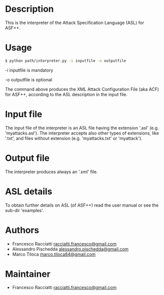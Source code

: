 Description
============
This is the interpreter of the Attack Specification Language (ASL) for ASF++.


Usage
=====
``` sh
$ python path/interpreter.py -i inputfile -o outputfile
```
-i inputfile is mandatory

-o outputfile is optional

The command above produces the XML Attack Configuration File (aka ACF) for ASF++, according to the ASL description in the input file.


Input file
==========
The input file of the interpreter is an ASL file having the extension '.asl' (e.g. 'myattacks.asl').
The interpreter accepts also other types of extensions, like '.txt', and files without extension (e.g. 'myattacks.txt' or 'myattack').


Output file
===========
The interpreter produces always an '.xml' file.


ASL details
===========
To obtain further details on ASL (of ASF++) read the user manual or see the sub-dir 'examples'.


Authors
=======
+ Francesco Racciatti  	<racciatti.francesco@gmail.com>
+ Alessandro Pischedda	<alessandro.pischedda@gmail.com>
+ Marco Tiloca		    <marco.tiloca84@gmail.com>



Maintainer
==========
+ Francesco Racciatti	<racciatti.francesco@gmail.com>
